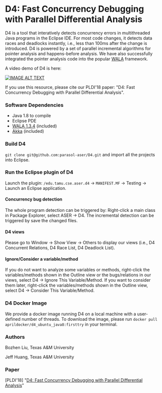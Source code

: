 # D4: Fast Concurrency Debugging with Parallel Differential Analysis

D4 is a tool that interatively detects concurrency errors in multithreaded Java programs in the Eclipse IDE. For most code changes, it detects data races and deadlocks instantly, i.e., less than 100ms after the change is introduced. D4 is powered by a set of parallel incremental algorithms for pointer analysis and happens-before analysis. We have also successfully integrated the pointer analysis code into the popular [WALA](https://github.com/april1989/Incremental_Points_to_Analysis.git) framework.

A video demo of D4 is here:

[![IMAGE ALT TEXT](https://img.youtube.com/vi/sAF4WYl7ANU/hqdefault.jpg)](https://www.youtube.com/watch?v=sAF4WYl7ANU&t=148s "D4 Demo")

If you use this resource, please cite our PLDI'18 paper: "D4: Fast Concurrency Debugging with Parallel Differential Analysis".

### Software Dependencies
- Java 1.8 to compile
- Eclipse PDE
- [WALA 1.3.4](https://github.com/wala/WALA) (included)
- [Akka](https://akka.io/) (included)

### Build D4 

````git clone git@github.com:parasol-aser/D4.git```` and import all the projects into Eclipse. 

### Run the Eclipse plugin of D4 
Launch the plugin:  ````/edu.tamu.cse.aser.d4```` -> ````MANIFEST.MF```` -> Testing -> Launch an Eclipse application. 

#### Concurrency bug detection

The whole program detection can be triggered by: Right-click a main class in Package Explorer, select ASER -> D4.
The incremental detection can be triggered by save the changed files.

#### D4 views

Please go to Window -> Show View -> Others to display our views (i.e., D4 Concurrent Relations, D4 Race List, D4 Deadlock List). 

#### Ignore/Consider a variable/method

If you do not want to analyze some variables or methods, right-click the variables/methods shown in the Outline view or the bugs/relations in our views, select D4 -> Ignore This Variable/Method. If you want to consider them later, right-click the variables/methods shown in the Outline view, select D4 -> Consider This Variable/Method.


### D4 Docker Image
We provide a docker image running D4 on a local machine with a user-defined number of threads. To download the image, please run 
````docker pull aprildocker/d4_ubuntu_java8:firsttry```` 
in your terminal. 

### Authors
Bozhen Liu, Texas A&M University

Jeff Huang, Texas A&M University

### Paper
[PLDI'18] "[D4: Fast Concurrency Debugging with Parallel Differential Analysis](https://parasol.tamu.edu/~jeff/d4.pdf)"

